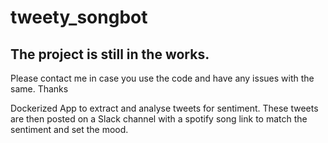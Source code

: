 # tweety_songbot

## The project is still in the works. 


Please contact me in case you use the code and have any issues with the same. Thanks

Dockerized App to extract and analyse tweets for sentiment. These tweets are then posted on a Slack channel with a spotify song link to match the sentiment and set the mood. 
